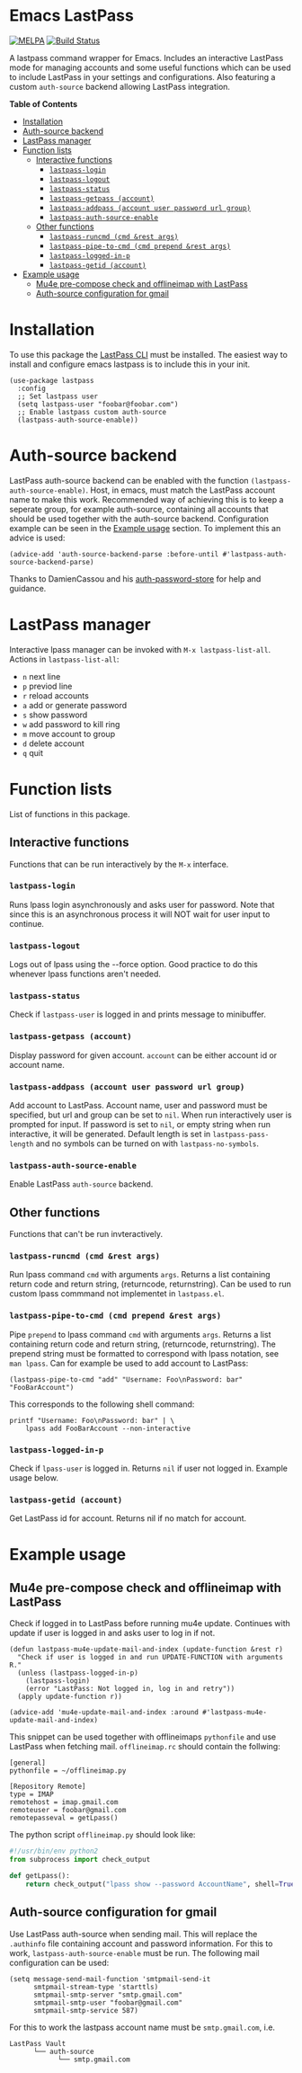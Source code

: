 # Emacs LastPass

[![MELPA](https://melpa.org/packages/lastpass-badge.svg)](https://melpa.org/#/lastpass)
[![Build Status](https://travis-ci.org/storvik/emacs-lastpass.svg?branch=master)](https://travis-ci.org/storvik/emacs-lastpass)

A lastpass command wrapper for Emacs.
Includes an interactive LastPass mode for managing accounts and some useful functions which can be used to include LastPass in your settings and configurations.
Also featuring a custom `auth-source` backend allowing LastPass integration.

<!-- markdown-toc start - Don't edit this section. Run M-x markdown-toc-generate-toc again -->
**Table of Contents**

- [Installation](#installation)
- [Auth-source backend](#auth-source-backend)
- [LastPass manager](#lastpass-manager)
- [Function lists](#function-lists)
    - [Interactive functions](#interactive-functions)
        - [`lastpass-login`](#lastpass-login)
        - [`lastpass-logout`](#lastpass-logout)
        - [`lastpass-status`](#lastpass-status)
        - [`lastpass-getpass (account)`](#lastpass-getpass-account)
        - [`lastpass-addpass (account user password url group)`](#lastpass-addpass-account-user-password-url-group)
        - [`lastpass-auth-source-enable`](#lastpass-auth-source-enable)
    - [Other functions](#other-functions)
        - [`lastpass-runcmd (cmd &rest args)`](#lastpass-runcmd-cmd-rest-args)
        - [`lastpass-pipe-to-cmd (cmd prepend &rest args)`](#lastpass-pipe-to-cmd-cmd-prepend-rest-args)
        - [`lastpass-logged-in-p`](#lastpass-logged-in-p)
        - [`lastpass-getid (account)`](#lastpass-getid-account)
- [Example usage](#example-usage)
    - [Mu4e pre-compose check and offlineimap with LastPass](#mu4e-pre-compose-check-and-offlineimap-with-lastpass)
    - [Auth-source configuration for gmail](#auth-source-configuration-for-gmail)

<!-- markdown-toc end -->

# Installation

To use this package the [LastPass CLI](https://github.com/lastpass/lastpass-cli) must be installed.
The easiest way to install and configure emacs lastpass is to include this in your init.

``` emacs-lisp
(use-package lastpass
  :config
  ;; Set lastpass user
  (setq lastpass-user "foobar@foobar.com")
  ;; Enable lastpass custom auth-source
  (lastpass-auth-source-enable))
```

# Auth-source backend

LastPass auth-source backend can be enabled with the function `(lastpass-auth-source-enable)`.
Host, in emacs, must match the LastPass account name to make this work.
Recommended way of achieving this is to keep a seperate group, for example auth-source, containing all accounts that should be used together with the auth-source backend.
Configuration example can be seen in the [Example usage](#example-usage) section.
To implement this an advice is used:

``` emacs-lisp
(advice-add 'auth-source-backend-parse :before-until #'lastpass-auth-source-backend-parse)
```

Thanks to DamienCassou and his [auth-password-store](https://github.com/DamienCassou/auth-password-store) for help and guidance.

# LastPass manager

Interactive lpass manager can be invoked with `M-x lastpass-list-all`.
Actions in `lastpass-list-all`:
- `n` next line
- `p` previod line
- `r` reload accounts
- `a` add or generate password
- `s` show password
- `w` add password to kill ring
- `m` move account to group
- `d` delete account
- `q` quit

# Function lists

List of functions in this package.

## Interactive functions

Functions that can be run interactively by the `M-x` interface.

### `lastpass-login`

Runs lpass login asynchronously and asks user for password.
Note that since this is an asynchronous process it will NOT wait for user input to continue.

### `lastpass-logout`

Logs out of lpass using the --force option.
Good practice to do this whenever lpass functions aren't needed.

### `lastpass-status`

Check if `lastpass-user` is logged in and prints message to minibuffer.

### `lastpass-getpass (account)`

Display password for given account.
`account` can be either account id or account name.

### `lastpass-addpass (account user password url group)`

Add account to LastPass.
Account name, user and password must be specified, but url and group can be set to `nil`.
When run interactively user is prompted for input.
If password is set to `nil`, or empty string when run interactive, it will be generated.
Default length is set in `lastpass-pass-length` and no symbols can be turned on with `lastpass-no-symbols`.

### `lastpass-auth-source-enable`

Enable LastPass `auth-source` backend.

## Other functions

Functions that can't be run invteractively.

### `lastpass-runcmd (cmd &rest args)`

Run lpass command `cmd` with arguments `args`.
Returns a list containing return code and return string, (returncode, returnstring).
Can be used to run custom lpass commmand not implementet in `lastpass.el`.

### `lastpass-pipe-to-cmd (cmd prepend &rest args)`

Pipe `prepend` to lpass command `cmd` with arguments `args`.
Returns a list containing return code and return string, (returncode, returnstring).
The prepend string must be formatted to correspond with lpass notation, see `man lpass`.
Can for example be used to add account to LastPass:

``` emacs-lisp
(lastpass-pipe-to-cmd "add" "Username: Foo\nPassword: bar" "FooBarAccount")
```

This corresponds to the following shell command:

``` shell
printf "Username: Foo\nPassword: bar" | \
    lpass add FooBarAccount --non-interactive
```

### `lastpass-logged-in-p`

Check if `lpass-user` is logged in.
Returns `nil` if user not logged in.
Example usage below.

### `lastpass-getid (account)`

Get LastPass id for account.
Returns nil if no match for account.

# Example usage

## Mu4e pre-compose check and offlineimap with LastPass

Check if logged in to LastPass before running mu4e update.
Continues with update if user is logged in and asks user to log in if not.

``` emacs-lisp
(defun lastpass-mu4e-update-mail-and-index (update-function &rest r)
  "Check if user is logged in and run UPDATE-FUNCTION with arguments R."
  (unless (lastpass-logged-in-p)
    (lastpass-login)
    (error "LastPass: Not logged in, log in and retry"))
  (apply update-function r))

(advice-add 'mu4e-update-mail-and-index :around #'lastpass-mu4e-update-mail-and-index)
```

This snippet can be used together with offlineimaps `pythonfile` and use LastPass when fetching mail.
`offlineimap.rc` should contain the follwing:

```
[general]
pythonfile = ~/offlineimap.py

[Repository Remote]
type = IMAP
remotehost = imap.gmail.com
remoteuser = foobar@gmail.com
remotepasseval = getLpass()
```

The python script `offlineimap.py` should look like:

``` python
#!/usr/bin/env python2
from subprocess import check_output

def getLpass():
    return check_output("lpass show --password AccountName", shell=True).strip("\n")
```

## Auth-source configuration for gmail

Use LastPass auth-source when sending mail.
This will replace the `.authinfo` file containing account and password information.
For this to work, `lastpass-auth-source-enable` must be run.
The following mail configuration can be used:

``` emacs-lisp
(setq message-send-mail-function 'smtpmail-send-it
      smtpmail-stream-type 'starttls)
      smtpmail-smtp-server "smtp.gmail.com"
      smtpmail-smtp-user "foobar@gmail.com"
      smtpmail-smtp-service 587)
```

For this to work the lastpass account name must be `smtp.gmail.com`, i.e.

```
LastPass Vault
      └── auth-source
            └── smtp.gmail.com
```
